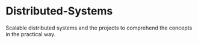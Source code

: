 # Distributed-Systems
Scalable distributed systems and the projects to comprehend the concepts in the practical way.
